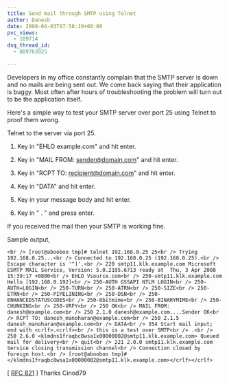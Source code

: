 ```yaml
---
title: Send mail through SMTP using Telnet
author: Danesh
date: 2008-04-03T07:58:19+00:00
pvc_views:
  - 109714
dsq_thread_id:
  - 889763925

---
```

Developers in my office constantly complain that the SMTP server is down and no mails are being sent out. We come back saying that their application is buggy. Most often after hours of troubleshooting the problem will turn out to be the application itself.

Here's a simple way to test your SMTP server over port 25 using Telnet to proof them wrong.

Telnet to the server via port 25.

1. Key in "EHLO example.com" and hit enter.

2. Key in "MAIL FROM: sender@domain.com" and hit enter.

3. Key in "RCPT TO: recipient@domain.com" and hit enter.

4. Key in "DATA" and hit enter.

5. Key in your message body and hit enter.

6. Key in " . " and press enter.

If you received the mail then your SMTP is working fine.

Sample output,  
<!--more-->

  
`<br />
[root@abooboo tmp]# telnet 192.168.0.25 25<br />
Trying 192.168.0.25...<br />
Connected to 192.168.0.25 (192.168.0.25).<br />
Escape character is '^]'.<br />
220 smtp11.klk.example.com Microsoft ESMTP MAIL Service, Version: 5.0.2195.6713 ready at  Thu, 3 Apr 2008 15:39:17 +0800<br />
EHLO Vsource.com<br />
250-smtp11.klk.example.com Hello [192.168.0.192]<br />
250-AUTH GSSAPI NTLM LOGIN<br />
250-AUTH=LOGIN<br />
250-TURN<br />
250-ATRN<br />
250-SIZE<br />
250-ETRN<br />
250-PIPELINING<br />
250-DSN<br />
250-ENHANCEDSTATUSCODES<br />
250-8bitmime<br />
250-BINARYMIME<br />
250-CHUNKING<br />
250-VRFY<br />
250 OK<br />
MAIL FROM: danesh@example.com<br />
250 2.1.0 danesh@example.com....Sender OK<br />
RCPT TO: danesh_manoharan@example.com<br />
250 2.1.5 danesh_manoharan@example.com<br />
DATA<br />
354 Start mail input; end with <crlf>.<crlf><br />
this is a test over SMTP<br />
.<br />
250 2.6.0 <klmdns1fraqbc8wsa1x00000002@smtp11.klk.example.com> Queued mail for delivery<br />
quit<br />
221 2.0.0 smtp11.klk.example.com Service closing transmission channel<br />
Connection closed by foreign host.<br />
[root@abooboo tmp]#</klmdns1fraqbc8wsa1x00000002@smtp11.klk.example.com></crlf></crlf>`

[ [RFC 821][1] ] Thanks Cinod79

 [1]: http://www.ietf.org/rfc/rfc0821.txt